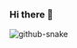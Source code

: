 ### Hi there 👋


<picture>
  <source media="(prefers-color-scheme: dark)" srcset="https://raw.githubusercontent.com/michamn/michamn/output/github-contribution-grid-snake-dark.svg?palette=github-dark" />
  <source media="(prefers-color-scheme: light)" srcset="https://raw.githubusercontent.com/michamn/michamn/output/github-contribution-grid-snake.svg" />
  <img alt="github-snake" src="github-snake.svg" />
</picture>


<!--
**MichaMN/michamn** is a ✨ _special_ ✨ repository because its `README.md` (this file) appears on your GitHub profile.

Here are some ideas to get you started:

- 🔭 I’m currently working on ...
- 🌱 I’m currently learning ...
- 👯 I’m looking to collaborate on ...
- 🤔 I’m looking for help with ...
- 💬 Ask me about ...
- 📫 How to reach me: ...
- 😄 Pronouns: ...
- ⚡ Fun fact: ...
-->
